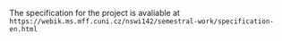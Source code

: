 The specification for the project is avaliable at ```https://webik.ms.mff.cuni.cz/nswi142/semestral-work/specification-en.html```
